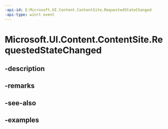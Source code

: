 ```yaml
---
-api-id: E:Microsoft.UI.Content.ContentSite.RequestedStateChanged
-api-type: winrt event
---
```


# Microsoft.UI.Content.ContentSite.RequestedStateChanged

<!--
public event Windows.Foundation.TypedEventHandler<Microsoft.UI.Content.ContentSite,Microsoft.UI.Content.ContentSiteRequestedStateChangedEventArgs> RequestedStateChanged;
-->


## -description

## -remarks

## -see-also

## -examples



